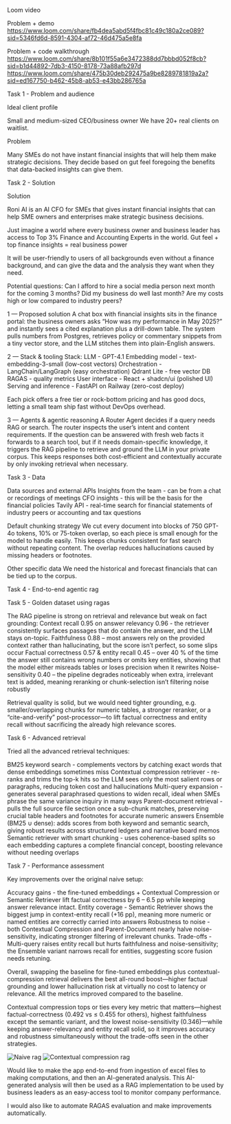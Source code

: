 Loom video

Problem + demo
https://www.loom.com/share/fb4dea5abd5f4fbc81c49c180a2ce089?sid=5346fd6d-8591-4304-af72-46d475a5e8fa

Problem + code walkthrough
https://www.loom.com/share/8b101f55a6e3472388dd7bbbd052f8cb?sid=b1d44892-7db3-4150-8178-73a88afb297d
https://www.loom.com/share/475b30deb292475a9be8289781819a2a?sid=ed167750-b462-45b8-ab53-e43bb286765a


Task 1 - Problem and audience

Ideal client profile

Small and medium-sized CEO/business owner
We have 20+ real clients on waitlist.


Problem

Many SMEs do not have instant financial insights that will help them make strategic decisions.  They decide based on gut feel foregoing the benefits that data-backed insights can give them.


Task 2 - Solution

Solution

Roni AI is an AI CFO for SMEs that gives instant financial insights that can help SME owners and enterprises make strategic business decisions.

Just imagine a world where every business owner and business leader has access to Top 3% Finance and Accounting Experts in the world.
Gut feel + top finance insights = real business power

It will be user-friendly to users of all backgrounds even without a finance background, and can give the data and the analysis they want when they need.

Potential questions:
Can I afford to hire a social media person next month for the coming 3 months?
Did my business do well last month?
Are my costs high or low compared to industry peers?

1 — Proposed solution
A chat box with financial insights sits in the finance portal: the business owners asks “How was my performance in May 2025?” and instantly sees a cited explanation plus a drill-down table. The system pulls numbers from Postgres, retrieves policy or commentary snippets from a tiny vector store, and the LLM stitches them into plain-English answers.

2 — Stack & tooling
Stack: 
LLM - GPT-4.1
Embedding model - text-embedding-3-small (low-cost vectors)
Orchestration - LangChain/LangGraph (easy orchestration)
Qdrant Lite - free vector DB
RAGAS - quality metrics
User interface - React + shadcn/ui (polished UI)
Serving and inference - FastAPI on Railway (zero-cost deploy)

Each pick offers a free tier or rock-bottom pricing and has good docs, letting a small team ship fast without DevOps overhead.


3 — Agents & agentic reasoning
A Router Agent decides if a query needs RAG or search.  The router inspects the user’s intent and content requirements.  If the question can be answered with fresh web facts it forwards to a search tool, but if it needs domain-specific knowledge, it triggers the RAG pipeline to retrieve and ground the LLM in your private corpus. This keeps responses both cost-efficient and contextually accurate by only invoking retrieval when necessary.


Task 3 - Data

Data sources and external APIs
Insights from the team - can be from a chat or recordings of meetings
CFO insights - this will be the basis for the financial policies
Tavily API - real-time search for financial statements of industry peers or accounting and tax questions

Default chunking strategy
We cut every document into blocks of 750 GPT-4o tokens, 10% or 75-token overlap, so each piece is small enough for the model to handle easily.  This keeps chunks consistent for fast search without repeating content.  The overlap reduces hallucinations caused by missing headers or footnotes.

Other specific data
We need the historical and forecast financials that can be tied up to the corpus.


Task 4 - End-to-end agentic rag


Task 5 - Golden dataset using ragas

The RAG pipeline is strong on retrieval and relevance but weak on fact grounding:
Context recall 0.95 on answer relevancy 0.96 - the retriever consistently surfaces passages that do contain the answer, and the LLM stays on-topic.
Faithfulness 0.88 – most answers rely on the provided context rather than hallucinating, but the score isn’t perfect, so some slips occur
Factual correctness 0.57 & entity recall 0.45 – over 40 % of the time the answer still contains wrong numbers or omits key entities, showing that the model either misreads tables or loses precision when it rewrites
Noise-sensitivity 0.40 – the pipeline degrades noticeably when extra, irrelevant text is added, meaning reranking or chunk-selection isn’t filtering noise robustly

Retrieval quality is solid, but we would need tighter grounding, e.g. smaller/overlapping chunks for numeric tables, a stronger reranker, or a “cite-and-verify” post-processor—to lift factual correctness and entity recall without sacrificing the already high relevance scores.


Task 6 - Advanced retrieval

Tried all the advanced retrieval techniques:

BM25 keyword search - complements vectors by catching exact words that dense embeddings sometimes miss
Contextual compression retriever - re-ranks and trims the top-k hits so the LLM sees only the most salient rows or paragraphs, reducing token cost and hallucinations
Multi-query expansion - generates several paraphrased questions to widen recall, ideal when SMEs phrase the same variance inquiry in many ways
Parent-document retrieval - pulls the full source file section once a sub-chunk matches, preserving crucial table headers and footnotes for accurate numeric answers
Ensemble (BM25 ∪ dense): adds scores from both keyword and semantic search, giving robust results across structured ledgers and narrative board memos
Semantic retriever with smart chunking - uses coherence-based splits so each embedding captures a complete financial concept, boosting relevance without needing overlaps


Task 7 - Performance assessment

Key improvements over the original naive setup:

Accuracy gains - the fine-tuned embeddings + Contextual Compression or Semantic Retriever lift factual correctness by 6 – 6.5 pp while keeping answer relevance intact.
Entity coverage - Semantic Retriever shows the biggest jump in context-entity recall (+16 pp), meaning more numeric or named entities are correctly carried into answers
Robustness to noise - both Contextual Compression and Parent-Document nearly halve noise-sensitivity, indicating stronger filtering of irrelevant chunks.
Trade-offs - Multi-query raises entity recall but hurts faithfulness and noise-sensitivity; the Ensemble variant narrows recall for entities, suggesting score fusion needs retuning.

Overall, swapping the baseline for fine-tuned embeddings plus contextual-compression retrieval delivers the best all-round boost—higher factual grounding and lower hallucination risk at virtually no cost to latency or relevance.  All the metrics improved compared to the baseline.

Contextual compression tops or ties every key metric that matters—highest factual-correctness 
(0.492 vs ≤ 0.455 for others), highest faithfulness except the semantic variant, and the lowest noise-sensitivity (0.346)—while keeping answer-relevancy and entity recall solid, so it improves accuracy and robustness simultaneously without the trade-offs seen in the other strategies.

![Naive rag](ragas/1naive.png)
![Contextual compression rag](ragas/3contextualcompression.png)


Would like to make the app end-to-end from ingestion of excel files to making computations, and then an AI-generated analysis.  This AI-generated analysis will then be used as a RAG implementation to be used by business leaders as an easy-access tool to monitor company performance.

I would also like to automate RAGAS evaluation and make improvements automatically.